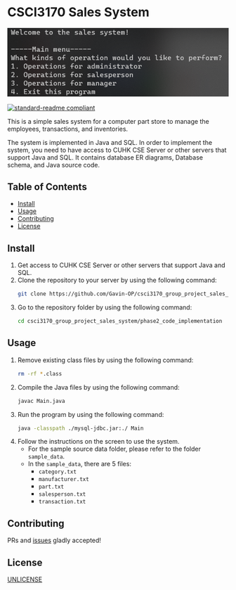 # CSCI3170 Sales System  

![CSCI3170 simple sales system](./public/plot/sales_system_welcome.png)  

[![standard-readme compliant](https://img.shields.io/badge/readme%20style-standard-brightgreen.svg?style=flat-square)](https://github.com/RichardLitt/standard-readme)

This is a simple sales system for a computer part store to manage the employees, transactions, and inventories. 

The system is implemented in Java and SQL. In order to implement the system, you need to have access to CUHK CSE Server or other servers that support Java and SQL. It contains database ER diagrams, Database schema, and Java source code. 

## Table of Contents
- [Install](#install)
- [Usage](#usage)
- [Contributing](#contributing)
- [License](#license)

## Install  

1. Get access to CUHK CSE Server or other servers that support Java and SQL.
2. Clone the repository to your server by using the following command:
    ```bash
    git clone https://github.com/Gavin-OP/csci3170_group_project_sales_system.git
    ```
3. Go to the repository folder by using the following command:
    ```bash
    cd csci3170_group_project_sales_system/phase2_code_implementation
    ```

## Usage

1. Remove existing class files by using the following command:
    ```bash
    rm -rf *.class
    ```
2. Compile the Java files by using the following command:
    ```bash
    javac Main.java
    ```
3. Run the program by using the following command:
    ```bash
    java -classpath ./mysql-jdbc.jar:./ Main
    ```
4. Follow the instructions on the screen to use the system.
   - For the sample source data folder, please refer to the folder `sample_data`.
   - In the `sample_data`, there are 5 files:
     - `category.txt`  
     - `manufacturer.txt`  
     - `part.txt`  
     - `salesperson.txt`  
     - `transaction.txt`  

## Contributing
PRs and [issues](https://github.com/Gavin-OP/csci3170_group_project_sales_system/issues) gladly accepted!

## License

[UNLICENSE](./LICENSE)

